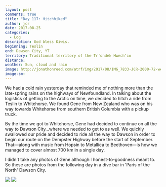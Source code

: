 ```yaml
---
layout: post
comments: true
title: "Day 117: Hitchhiked"
author: jcr
date: 2017-08-25
categories:
  - Log
description: God bless Kiwis.
beginning: Teslin
end: Dawson City, YT
territory: Traditional territory of the Tr’ondëk Hwëch’in
distance: 
weather: Sun, cloud and rain
image: http://jonathonreed.com/atrf/img/2017/08/IMG_7833-JCR-2000-72-web.jpg
image-sm:
---
```


We had a cold rain yesterday that reminded me of nothing more than the late-spring rains on the highways of Newfoundland. In talking about the logistics of getting to the Arctic on time, we decided to hitch a ride from Teslin to Whitehorse. We found Gene from New Zealand who was on his way towards Whitehorse from southern British Columbia with a pickup truck.

By the time we got to Whitehorse, Gene had decided to continue on all the way to Dawson City&hellip;where we needed to get to as well. We quickly swallowed our pride and decided to ride all the way to Dawson in order to begin our route on the Dempster Highway before the start of September. That—along with music from Hopsin to Metallica to Beethoven—is how we managed to cover almost 700 km in a single day.

I didn't take any photos of Gene although I honest-to-goodness meant to. So these are photos from the following day in a dive bar in 'Paris of the North' Dawson City.

<img src="http://jonathonreed.com/atrf/img/2017/08/IMG_7837-JCR-2000-72-web.jpg">

<img src="http://jonathonreed.com/atrf/img/2017/08/IMG_7839-JCR-2000-72-web.jpg">